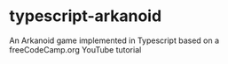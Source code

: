 # typescript-arkanoid
An Arkanoid game implemented in Typescript based on a freeCodeCamp.org YouTube tutorial
